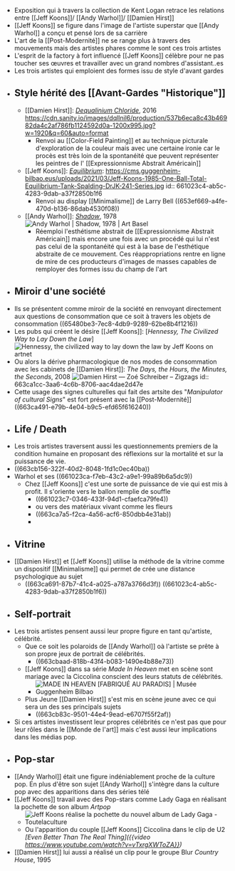 - Exposition qui à travers la collection de Kent Logan retrace les relations entre [[Jeff Koons]]/ [[Andy Warhol]]/ [[Damien Hirst]]
- [[Jeff Koons]] se figure dans l'image de l'artiste superstar que [[Andy Warhol]] a conçu et pensé lors de sa carrière
- L'art de la [[Post-Modernité]] ne se range plus à travers des mouvements mais des artistes phares comme le sont ces trois artistes
- L'esprit de la factory à fort influencé [[Jeff Koons]] célèbre pour ne pas toucher ses œuvres et travailler avec un grand nombres d'assistant..es
- Les trois artistes qui emploient des formes issu de style d'avant gardes
- ## Style hérité des [[Avant-Gardes "Historique"]]
	- [[Damien Hirst]]: [*Dequalinium Chloride*](https://www.artsy.net/artwork/damien-hirst-dequalinium-chloride-19), 2016 https://cdn.sanity.io/images/dqllnil6/production/537b6eca8c43b46982da4c2af786fb1124592d0a-1200x995.jpg?w=1920&q=60&auto=format
		- Renvoi au [[Color-Field Painting]] et au technique picturale d'exploration de la couleur mais avec une certaine ironie car le procès est très loin de la spontanéité que peuvent représenter les peintres de l' [[Expressionnisme Abstrait Américain]]
	- [[Jeff Koons]]: [*Equilibrium*](https://www.guggenheim-bilbao.eus/fr/exposition/equilibrio): https://cms.guggenheim-bilbao.eus/uploads/2021/03/Jeff-Koons-1985-One-Ball-Total-Equilibrium-Tank-Spalding-DrJK-241-Series.jpg
	  id:: 661023c4-ab5c-4283-9dab-a37f2850b1f6
		- Renvoi au display [[Minimalisme]] de Larry Bell ((653ef669-a4fe-470d-b136-86dab4530f08))
	- [[Andy Warhol]]: [*Shadow*](https://www.artbasel.com/catalog/artwork/23026/Andy-Warhol-Shadow?lang=fr), 1978 ![Andy Warhol | Shadow, 1978 | Art Basel](https://d2u3kfwd92fzu7.cloudfront.net/gallery/photo/1436260153334/WAR_268_12.jpeg)
		- Réemploi l'esthétisme abstrait de [[Expressionnisme Abstrait Américain]] mais encore une fois avec un procédé qui lui n'est pas celui de la spontanéité qui est à la base de l'esthétique abstraite de ce mouvement. Ces réappropriations rentre en ligne de mire de ces producteurs d'images de masses capables de remployer des formes issu du champ de l'art
- ## Miroir d'une société
- Ils se présentent comme miroir de la société en renvoyant directement aux questions de consommation que ce soit à travers les objets de consommation ((65480be3-7ec8-4db9-9289-62be8b4f1216))
- Les pubs qui créent le désire [[Jeff Koons]]: [*Hennessy, The Civilized Way to Lay Down the Law*] ![Hennessy, the civilized way to lay down the law by Jeff Koons on artnet](https://www.artnet.com/WebServices/images/ll00518lld476FFgUNECfDrCWvaHBOcK9K/jeff-koons-hennessy,-the-civilized-way-to-lay-down-the-law.jpg)
- Ou alors la dérive pharmacologique de nos modes de consommation avec les cabinets de [[Damien Hirst]]: *The Days, the Hours, the Minutes, the Seconds*, 2008 ![Damien Hirst — Zoé Schreiber – Zigzags](https://images.squarespace-cdn.com/content/v1/580f2a72be6594a6e29cc729/1633357061551-RP5TO8JJXPLZO5YZEU23/Damian+Hirst%2C+The+Days%2C+the+hours%2C+the+minutes%2C+the+seconds%2C+2008+%28detail%29.jpg)
  id:: 663ca1cc-3aa6-4c6b-8706-aac4dae2d47e
- Cette usage des signes culturelles qui fait des artsite des "*Manipulator of cultural Signs*" est fort présent avec la [[Post-Modernité]] ((663ca491-e79b-4e04-b9c5-efd65f616240))
- ## Life / Death
- Les trois artistes traversent aussi les questionnements premiers de la condition humaine en proposant des réflexions sur la mortalité et sur la puissance de vie.
- ((663cb156-322f-40d2-8048-1fd1c0ec40ba))
- Warhol et ses ((661023ca-f7eb-43c2-a9e1-99a89b6a5dc9))
	- Chez [[Jeff Koons]] c'est une sorte de puissance de vie qui est mis à profit. Il s'oriente vers le ballon remplie de souffle
		- ((661023c7-0346-433f-94d1-cfaefca79fe4))
		- ou vers des matériaux vivant comme les fleurs
		- ((663ca7a5-f2ca-4a56-acf6-850dbb4e31ab))
		-
- ## Vitrine
- [[Damien Hirst]] et [[Jeff Koons]] utilise la méthode de la vitrine comme un dispositif [[Minimalisme]]  qui permet de crée une distance psychologique au sujet
	- ((663ca691-87b7-41c4-a025-a787a3766d3f)) ((661023c4-ab5c-4283-9dab-a37f2850b1f6))
- ## Self-portrait
- Les trois artistes pensent aussi leur propre figure en tant qu'artiste, célébrité.
	- Que ce soit les polaroids de [[Andy Warhol]] oà l'artiste se prête à son propre jeux de portrait de célébrités.
		- ((663cbaad-818b-43f4-b083-1490e4b88e73))
	- [[Jeff Koons]] dans sa série *Made In Heaven* met en scène sont mariage avec la Ciccolina conscient des leurs statuts de célébrités.
		- ![MADE IN HEAVEN [FABRIQUÉ AU PARADIS] | Musée Guggenheim Bilbao](https://cms.guggenheim-bilbao.eus/uploads/2021/03/Jeff-Koons-1989-Made-in-Heaven-300x135.jpg)
	- Plus Jeune [[Damien Hirst]] s'est mis en scène jeune avec ce qui sera un des ses principals sujets
		- ((663cb83c-9501-44e4-9ead-e6707f55f2af))
- Si ces artistes investissent leur propres célébrités ce n'est pas que pour leur rôles dans le [[Monde de l'art]] mais c'est aussi leur implications dans les médias pop.
- ## Pop-star
- [[Andy Warhol]] était une figure indéniablement proche de la culture pop. En plus d'être son sujet [[Andy Warhol]] s'intègre dans la culture pop avec des apparitions dans des séries télé
- [[Jeff Koons]] travail avec des Pop-stars comme Lady Gaga en réalisant la pochette de son album *Artpop*
	- ![Jeff Koons réalise la pochette du nouvel album de Lady Gaga - Toutelaculture](https://toutelaculture.com/wp-content/uploads/2013/10/lady-gaga-artpop-600x600.jpg)
	- Ou l'apparition du couple [[Jeff Koons]] Ciccolina dans le clip de U2 *[Even Better Than The Real Thing]({{video https://www.youtube.com/watch?v=vTxrgXWToZA}})*
- [[Damien Hirst]] lui aussi a réalisé un clip pour le groupe Blur  *Country House*, 1995